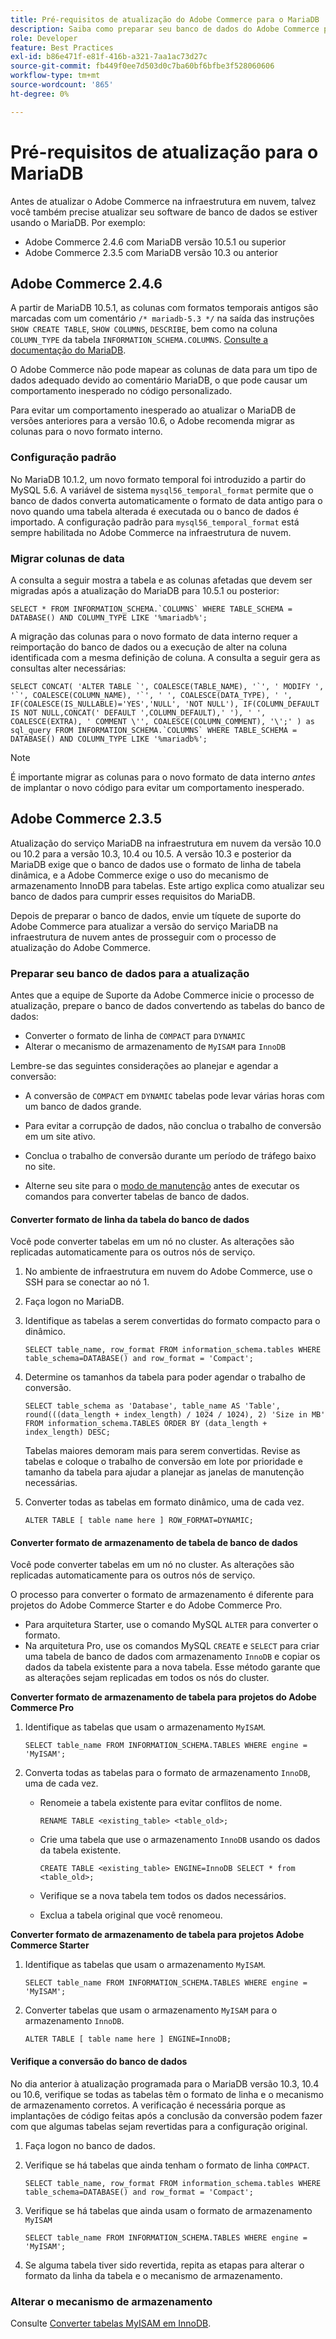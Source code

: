 ```yaml
---
title: Pré-requisitos de atualização do Adobe Commerce para o MariaDB
description: Saiba como preparar seu banco de dados do Adobe Commerce para atualizar o MariaDB de uma versão anterior.
role: Developer
feature: Best Practices
exl-id: b86e471f-e81f-416b-a321-7aa1ac73d27c
source-git-commit: fb449f0ee7d503d0c7ba60bf6bfbe3f528060606
workflow-type: tm+mt
source-wordcount: '865'
ht-degree: 0%

---
```



# Pré-requisitos de atualização para o MariaDB

Antes de atualizar o Adobe Commerce na infraestrutura em nuvem, talvez você também precise atualizar seu software de banco de dados se estiver usando o MariaDB. Por exemplo:

- Adobe Commerce 2.4.6 com MariaDB versão 10.5.1 ou superior
- Adobe Commerce 2.3.5 com MariaDB versão 10.3 ou anterior

## Adobe Commerce 2.4.6

A partir de MariaDB 10.5.1, as colunas com formatos temporais antigos são marcadas com um comentário `/* mariadb-5.3 */` na saída das instruções `SHOW CREATE TABLE`, `SHOW COLUMNS`, `DESCRIBE`, bem como na coluna `COLUMN_TYPE` da tabela `INFORMATION_SCHEMA.COLUMNS`. [Consulte a documentação do MariaDB](https://mariadb.com/kb/en/datetime/#internal-format).

O Adobe Commerce não pode mapear as colunas de data para um tipo de dados adequado devido ao comentário MariaDB, o que pode causar um comportamento inesperado no código personalizado.

Para evitar um comportamento inesperado ao atualizar o MariaDB de versões anteriores para a versão 10.6, o Adobe recomenda migrar as colunas para o novo formato interno.

### Configuração padrão

No MariaDB 10.1.2, um novo formato temporal foi introduzido a partir do MySQL 5.6. A variável de sistema `mysql56_temporal_format` permite que o banco de dados converta automaticamente o formato de data antigo para o novo quando uma tabela alterada é executada ou o banco de dados é importado. A configuração padrão para `mysql56_temporal_format` está sempre habilitada no Adobe Commerce na infraestrutura de nuvem.

### Migrar colunas de data

A consulta a seguir mostra a tabela e as colunas afetadas que devem ser migradas após a atualização do MariaDB para 10.5.1 ou posterior:

```mysql
SELECT * FROM INFORMATION_SCHEMA.`COLUMNS` WHERE TABLE_SCHEMA = DATABASE() AND COLUMN_TYPE LIKE '%mariadb%';
```

A migração das colunas para o novo formato de data interno requer a reimportação do banco de dados ou a execução de alter na coluna identificada com a mesma definição de coluna. A consulta a seguir gera as consultas alter necessárias:

```mysql
SELECT CONCAT( 'ALTER TABLE `', COALESCE(TABLE_NAME), '`', ' MODIFY ', '`', COALESCE(COLUMN_NAME), '`', ' ', COALESCE(DATA_TYPE), ' ', IF(COALESCE(IS_NULLABLE)='YES','NULL', 'NOT NULL'), IF(COLUMN_DEFAULT IS NOT NULL,CONCAT(' DEFAULT ',COLUMN_DEFAULT),' '), ' ', COALESCE(EXTRA), ' COMMENT \'', COALESCE(COLUMN_COMMENT), '\';' ) as sql_query FROM INFORMATION_SCHEMA.`COLUMNS` WHERE TABLE_SCHEMA = DATABASE() AND COLUMN_TYPE LIKE '%mariadb%';
```

>[!NOTE]
>
>É importante migrar as colunas para o novo formato de data interno _antes_ de implantar o novo código para evitar um comportamento inesperado.

## Adobe Commerce 2.3.5

Atualização do serviço MariaDB na infraestrutura em nuvem da versão 10.0 ou 10.2 para a versão 10.3, 10.4 ou 10.5. A versão 10.3 e posterior da MariaDB exige que o banco de dados use o formato de linha de tabela dinâmica, e a Adobe Commerce exige o uso do mecanismo de armazenamento InnoDB para tabelas. Este artigo explica como atualizar seu banco de dados para cumprir esses requisitos do MariaDB.

Depois de preparar o banco de dados, envie um tíquete de suporte do Adobe Commerce para atualizar a versão do serviço MariaDB na infraestrutura de nuvem antes de prosseguir com o processo de atualização do Adobe Commerce.

### Preparar seu banco de dados para a atualização

Antes que a equipe de Suporte da Adobe Commerce inicie o processo de atualização, prepare o banco de dados convertendo as tabelas do banco de dados:

- Converter o formato de linha de `COMPACT` para `DYNAMIC`
- Alterar o mecanismo de armazenamento de `MyISAM` para `InnoDB`

Lembre-se das seguintes considerações ao planejar e agendar a conversão:

- A conversão de `COMPACT` em `DYNAMIC` tabelas pode levar várias horas com um banco de dados grande.

- Para evitar a corrupção de dados, não conclua o trabalho de conversão em um site ativo.

- Conclua o trabalho de conversão durante um período de tráfego baixo no site.

- Alterne seu site para o [modo de manutenção](../../../installation/tutorials/maintenance-mode.md) antes de executar os comandos para converter tabelas de banco de dados.

#### Converter formato de linha da tabela do banco de dados

Você pode converter tabelas em um nó no cluster. As alterações são replicadas automaticamente para os outros nós de serviço.

1. No ambiente de infraestrutura em nuvem do Adobe Commerce, use o SSH para se conectar ao nó 1.

1. Faça logon no MariaDB.

1. Identifique as tabelas a serem convertidas do formato compacto para o dinâmico.

   ```mysql
   SELECT table_name, row_format FROM information_schema.tables WHERE table_schema=DATABASE() and row_format = 'Compact';
   ```

1. Determine os tamanhos da tabela para poder agendar o trabalho de conversão.

   ```mysql
   SELECT table_schema as 'Database', table_name AS 'Table', round(((data_length + index_length) / 1024 / 1024), 2) 'Size in MB' FROM information_schema.TABLES ORDER BY (data_length + index_length) DESC;
   ```

   Tabelas maiores demoram mais para serem convertidas. Revise as tabelas e coloque o trabalho de conversão em lote por prioridade e tamanho da tabela para ajudar a planejar as janelas de manutenção necessárias.

1. Converter todas as tabelas em formato dinâmico, uma de cada vez.

   ```mysql
   ALTER TABLE [ table name here ] ROW_FORMAT=DYNAMIC;
   ```

#### Converter formato de armazenamento de tabela de banco de dados

Você pode converter tabelas em um nó no cluster. As alterações são replicadas automaticamente para os outros nós de serviço.

O processo para converter o formato de armazenamento é diferente para projetos do Adobe Commerce Starter e do Adobe Commerce Pro.

- Para arquitetura Starter, use o comando MySQL `ALTER` para converter o formato.
- Na arquitetura Pro, use os comandos MySQL `CREATE` e `SELECT` para criar uma tabela de banco de dados com armazenamento `InnoDB` e copiar os dados da tabela existente para a nova tabela. Esse método garante que as alterações sejam replicadas em todos os nós do cluster.

**Converter formato de armazenamento de tabela para projetos do Adobe Commerce Pro**

1. Identifique as tabelas que usam o armazenamento `MyISAM`.

   ```mysql
   SELECT table_name FROM INFORMATION_SCHEMA.TABLES WHERE engine = 'MyISAM';
   ```

1. Converta todas as tabelas para o formato de armazenamento `InnoDB`, uma de cada vez.

   - Renomeie a tabela existente para evitar conflitos de nome.

     ```mysql
     RENAME TABLE <existing_table> <table_old>;
     ```

   - Crie uma tabela que use o armazenamento `InnoDB` usando os dados da tabela existente.

     ```mysql
     CREATE TABLE <existing_table> ENGINE=InnoDB SELECT * from <table_old>;
     ```

   - Verifique se a nova tabela tem todos os dados necessários.

   - Exclua a tabela original que você renomeou.


**Converter formato de armazenamento de tabela para projetos Adobe Commerce Starter**

1. Identifique as tabelas que usam o armazenamento `MyISAM`.

   ```mysql
   SELECT table_name FROM INFORMATION_SCHEMA.TABLES WHERE engine = 'MyISAM';
   ```

1. Converter tabelas que usam o armazenamento `MyISAM` para o armazenamento `InnoDB`.

   ```mysql
   ALTER TABLE [ table name here ] ENGINE=InnoDB;
   ```

#### Verifique a conversão do banco de dados

No dia anterior à atualização programada para o MariaDB versão 10.3, 10.4 ou 10.6, verifique se todas as tabelas têm o formato de linha e o mecanismo de armazenamento corretos. A verificação é necessária porque as implantações de código feitas após a conclusão da conversão podem fazer com que algumas tabelas sejam revertidas para a configuração original.

1. Faça logon no banco de dados.

1. Verifique se há tabelas que ainda tenham o formato de linha `COMPACT`.

   ```mysql
   SELECT table_name, row_format FROM information_schema.tables WHERE table_schema=DATABASE() and row_format = 'Compact';
   ```

1. Verifique se há tabelas que ainda usam o formato de armazenamento `MyISAM`

   ```mysql
   SELECT table_name FROM INFORMATION_SCHEMA.TABLES WHERE engine = 'MyISAM';
   ```

1. Se alguma tabela tiver sido revertida, repita as etapas para alterar o formato da linha da tabela e o mecanismo de armazenamento.

### Alterar o mecanismo de armazenamento

Consulte [Converter tabelas MyISAM em InnoDB](../planning/database-on-cloud.md).
